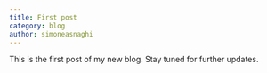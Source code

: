 ```yaml
---
title: First post
category: blog
author: simoneasnaghi
---
```


This is the first post of my new blog. Stay tuned for further updates.
